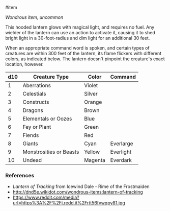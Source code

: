  #item 

_Wondrous item, uncommon_

This hooded lantern glows with magical light, and requires no fuel. Any wielder of the lantern can use an action to activate it, causing it to shed bright light in a 30-foot-radius and dim light for an additional 30 feet.

When an appropriate command word is spoken, and certain types of creatures are within 300 feet of the lantern, its flame flickers with different colors, as indicated below. The lantern doesn't pinpoint the creature's exact location, however.

| d10 | Creature Type           | Color   | Command   |
| --- | ----------------------- | ------- | --------- |
| 1   | Aberrations             | Violet  |           |
| 2   | Celestials              | Silver  |           |
| 3   | Constructs              | Orange  |           |
| 4   | Dragons                 | Brown   |           |
| 5   | Elementals or Oozes     | Blue    |           |
| 6   | Fey or Plant            | Green   |           |
| 7   | Fiends                  | Red     |           |
| 8   | Giants                  | Cyan    | Everlarge |
| 9   | Monstrosities or Beasts | Yellow  | Everlight |
| 10  | Undead                  | Magenta | Everdark  |

### References

* *Lantern of Tracking* from Icewind Dale - Rime of the Frostmaiden
* http://dnd5e.wikidot.com/wondrous-items:lantern-of-tracking
* https://www.reddit.com/media?url=https%3A%2F%2Fi.redd.it%2Frtt56fvwqpy81.jpg
